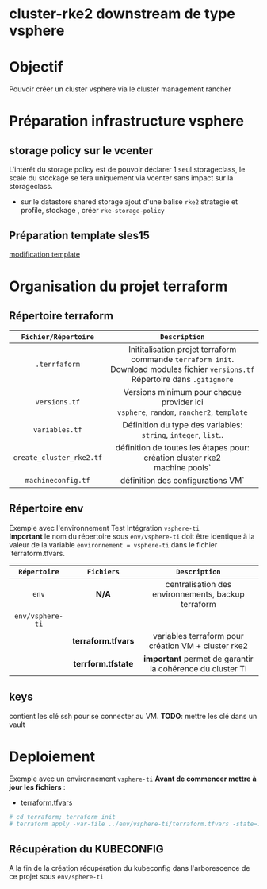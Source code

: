 # cluster-rke2 downstream de type vsphere
# 

# Objectif
Pouvoir créer un cluster vsphere via le cluster management rancher

# Préparation infrastructure vsphere
## storage policy sur le vcenter 
L'intérêt du storage policy est de pouvoir déclarer 1 seul storageclass, le scale du stockage se fera uniquement via vcenter sans impact sur la storageclass.

- sur le datastore shared storage ajout d'une balise `rke2`
strategie et profile, stockage , créer `rke-storage-policy` 

## Préparation template sles15
[modification template](./templatesles15sp3.md)

# Organisation du projet terraform
## Répertoire terraform

| `Fichier/Répertoire` | `Description` | 
| :------: |  :------: |
|  `.terrfaform`   | Inititalisation projet terraform commande `terraform init`.<br/>Download modules fichier `versions.tf`<br/> Répertoire dans `.gitignore`  | 
|  `versions.tf`   | Versions minimum pour chaque provider ici<br/> `vsphere`, `random`, `rancher2`, `template`  | 
|  `variables.tf`   | Définition du type des variables:<br/>`string`, `integer`, `list`..| 
|  `create_cluster_rke2.tf`   | définition de toutes les étapes pour: <br/> création cluster rke2<br/>machine pools`|
|  `machineconfig.tf`   | définition des configurations VM`|

## Répertoire env
Exemple avec l'environnement Test Intégration `vsphere-ti`   
**Important** le nom du répertoire sous `env/vsphere-ti` doit être identique à la valeur de la variable `environnement = vsphere-ti` dans le fichier `terraform.tfvars.

| `Répertoire` | `Fichiers` | `Description` | 
| :------: |  :------: | :------: |
|  `env`   | **N/A** | centralisation des environnements, backup terraform |
|  `env/vsphere-ti`| | |
| | **terraform.tfvars** | variables terraform pour création VM + cluster rke2 |
| | **terrform.tfstate** | **important** permet de garantir la cohérence du cluster TI |

## keys
contient les clé ssh pour se connecter au VM.
**TODO**: mettre les clé dans un vault

# Deploiement
Exemple avec un environnement `vsphere-ti`
**Avant de commencer mettre à jour les fichiers** :
- [terraform.tfvars](./env/vsphere-ti/terraform.tfvars)

```bash
# cd terraform; terraform init
# terraform apply -var-file ../env/vsphere-ti/terraform.tfvars -state=../env/vsphere-ti/terraform.tfstate -backup="-" -auto-approve
```
## Récupération du KUBECONFIG
A la fin de la création récupération du kubeconfig dans l'arborescence de ce projet sous `env/sphere-ti`



